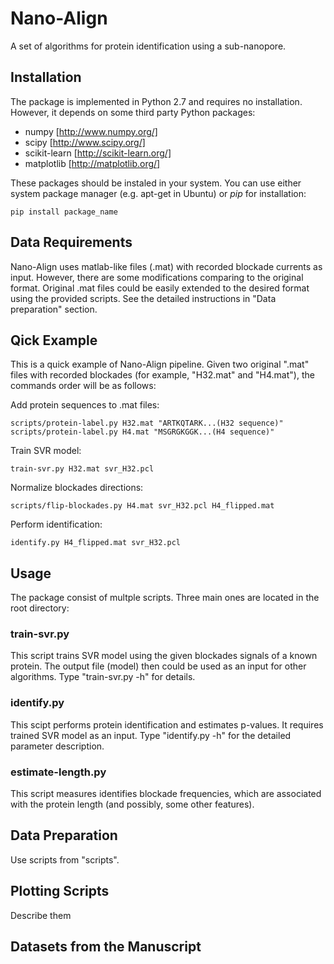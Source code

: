 Nano-Align
==========

A set of algorithms for protein identification using a sub-nanopore.


Installation
------------

The package is implemented in Python 2.7 and requires no installation.
However, it depends on some third party Python packages:

* numpy [http://www.numpy.org/]
* scipy [http://www.scipy.org/]
* scikit-learn [http://scikit-learn.org/]
* matplotlib [http://matplotlib.org/]

These packages should be instaled in your system. You can use either 
system package manager (e.g. apt-get in Ubuntu) or *pip* for installation:

    pip install package_name


Data Requirements
-----------------

Nano-Align uses matlab-like files (.mat) with recorded blockade currents
as input. However, there are some modifications comparing to the original
format. Original .mat files could be easily extended to the desired format
using the provided scripts. See the detailed instructions in "Data preparation"
section.


Qick Example
------------

This is a quick example of Nano-Align pipeline. Given
two original ".mat" files with recorded blockades 
(for example, "H32.mat" and "H4.mat"), the commands order
will be as follows:

Add protein sequences to .mat files:

    scripts/protein-label.py H32.mat "ARTKQTARK...(H32 sequence)"
    scripts/protein-label.py H4.mat "MSGRGKGGK...(H4 sequence)"

Train SVR model:

    train-svr.py H32.mat svr_H32.pcl

Normalize blockades directions:

    scripts/flip-blockades.py H4.mat svr_H32.pcl H4_flipped.mat

Perform identification:

    identify.py H4_flipped.mat svr_H32.pcl


Usage
-----

The package consist of multple scripts. Three main ones are located
in the root directory:

### train-svr.py

This script trains SVR model using the given blockades signals of a
known protein. The output file (model) then could be used as an
input for other algorithms. Type "train-svr.py -h" for details.


### identify.py

This scipt performs protein identification and estimates p-values.
It requires trained SVR model as an input. Type "identify.py -h"
for the detailed parameter description.


### estimate-length.py

This script measures identifies blockade frequencies, which are
associated with the protein length (and possibly, some other features).


Data Preparation
----------------

Use scripts from "scripts".


Plotting Scripts
----------------

Describe them


Datasets from the Manuscript
----------------------------
